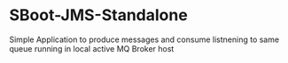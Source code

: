 # SBoot-JMS-Standalone
Simple Application to produce messages and consume listnening to same queue running in local active MQ Broker host
